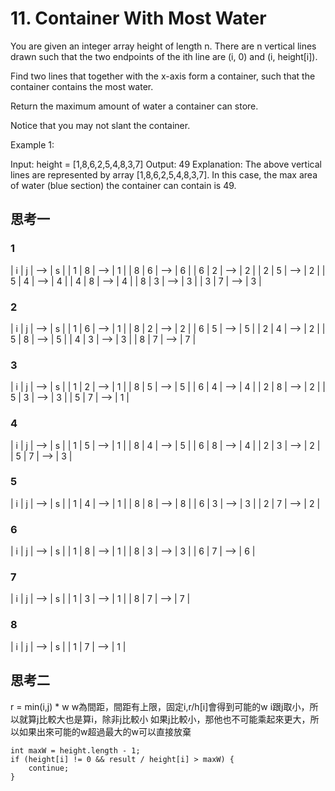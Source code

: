 # 11. Container With Most Water
You are given an integer array height of length n. There are n vertical lines drawn such that the two endpoints of the ith line are (i, 0) and (i, height[i]).

Find two lines that together with the x-axis form a container, such that the container contains the most water.

Return the maximum amount of water a container can store.

Notice that you may not slant the container.

Example 1:

Input: height = [1,8,6,2,5,4,8,3,7]
Output: 49
Explanation: The above vertical lines are represented by array [1,8,6,2,5,4,8,3,7]. In this case, the max area of water (blue section) the container can contain is 49.

## 思考一
### 1 
| i | j | --> | s |
| 1 | 8 | --> | 1 |
| 8 | 6 | --> | 6 |
| 6 | 2 | --> | 2 |
| 2 | 5 | --> | 2 |
| 5 | 4 | --> | 4 |
| 4 | 8 | --> | 4 |
| 8 | 3 | --> | 3 |
| 3 | 7 | --> | 3 |

### 2 
| i | j | --> | s |
| 1 | 6 | --> | 1 |
| 8 | 2 | --> | 2 |
| 6 | 5 | --> | 5 |
| 2 | 4 | --> | 2 |
| 5 | 8 | --> | 5 |
| 4 | 3 | --> | 3 |
| 8 | 7 | --> | 7 |

### 3 
| i | j | --> | s |
| 1 | 2 | --> | 1 |
| 8 | 5 | --> | 5 |
| 6 | 4 | --> | 4 |
| 2 | 8 | --> | 2 |
| 5 | 3 | --> | 3 |
| 5 | 7 | --> | 1 |

### 4
| i | j | --> | s |
| 1 | 5 | --> | 1 |
| 8 | 4 | --> | 5 |
| 6 | 8 | --> | 4 |
| 2 | 3 | --> | 2 |
| 5 | 7 | --> | 3 |

### 5
| i | j | --> | s |
| 1 | 4 | --> | 1 |
| 8 | 8 | --> | 8 |
| 6 | 3 | --> | 3 |
| 2 | 7 | --> | 2 |

### 6
| i | j | --> | s |
| 1 | 8 | --> | 1 |
| 8 | 3 | --> | 3 |
| 6 | 7 | --> | 6 |

### 7
| i | j | --> | s |
| 1 | 3 | --> | 1 |
| 8 | 7 | --> | 7 |

### 8
| i | j | --> | s |
| 1 | 7 | --> | 1 |

## 思考二
r = min(i,j) * w
w為間距，間距有上限，固定i,r/h[i]會得到可能的w
i跟j取小，所以就算j比較大也是算i，除非j比較小
如果j比較小，那他也不可能乘起來更大，所以如果出來可能的w超過最大的w可以直接放棄
```
int maxW = height.length - 1;
if (height[i] != 0 && result / height[i] > maxW) {
    continue;
}
```

